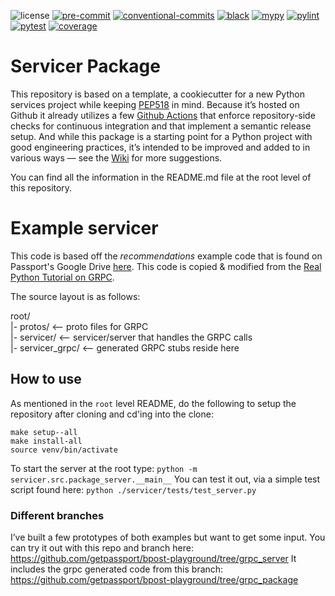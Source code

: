 ![license](https://img.shields.io/badge/license-MIT-blue) [![pre-commit](https://img.shields.io/badge/pre--commit-enabled-yellow?logo=pre-commit&logoColor=white)](https://github.com/pre-commit/pre-commit) [![conventional-commits](https://img.shields.io/badge/conventional%20commits-1.0.0-yellow)](https://www.conventionalcommits.org/en/v1.0.0/) [![black](https://img.shields.io/badge/code%20style-black-000000)](https://github.com/psf/black) [![mypy](https://img.shields.io/badge/mypy-checked-brightgreen)](http://mypy-lang.org/) [![pylint](https://img.shields.io/badge/pylint-required%2010.0-brightgreen)](http://pylint.org/) [![pytest](https://img.shields.io/badge/pytest-enabled-brightgreen)](https://github.com/pytest-dev/pytest) [![coverage](https://img.shields.io/badge/coverage-required%20100%25-brightgreen)](https://github.com/nedbat/coveragepy)

# Servicer Package

This repository is based on a template, a cookiecutter for a new Python services project while keeping [PEP518](https://www.python.org/dev/peps/pep-0518/) in mind. Because it’s hosted on Github it already utilizes a few [Github Actions](https://docs.github.com/en/actions) that enforce repository-side checks for continuous integration and that implement a semantic release setup. And while this package is a starting point for a Python project with good engineering practices, it’s intended to be improved and added to in various ways — see the [Wiki](https://github.com/jenstroeger/python-package-template/wiki) for more suggestions.

You can find all the information in the README.md file at the root level of this repository.

# Example servicer

This code is based off the _recommendations_ example code that is found on Passport's Google Drive [here](https://drive.google.com/drive/folders/1SH5J5X01NSsQCG2OgLPTHrzHMrdOe6JU).
This code is copied & modified from the [Real Python Tutorial on GRPC](https://realpython.com/python-microservices-grpc/).

The source layout is as follows:

root/<br>
|- protos/   <-- proto files for GRPC <br>
|- servicer/ <-- servicer/server that handles the GRPC calls <br>
|- servicer_grpc/    <-- generated GRPC stubs reside here <br>

## How to use
As mentioned in the `root` level README, do the following to setup the repository after cloning and cd'ing into the clone:
```
make setup--all
make install-all
source venv/bin/activate
```

To start the server at the root type: `python -m servicer.src.package_server.__main__`
You can test it out, via a simple test script found here: `python ./servicer/tests/test_server.py`

### Different branches

I’ve built a few prototypes of both examples but want to get some input.
You can try it out with this repo and branch here:  https://github.com/getpassport/bpost-playground/tree/grpc_server
It includes the grpc generated code from  this branch:  https://github.com/getpassport/bpost-playground/tree/grpc_package
